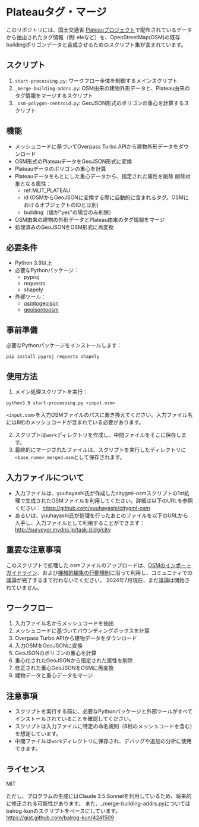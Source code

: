 # Plateauタグ・マージ

このリポジトリには、国土交通省 [Plateauプロジェクト](https://www.mlit.go.jp/plateau/)で配布されているデータから抽出されたタグ情報（例: eleなど）を、OpenStreetMap(OSM)の既存buildingポリゴンデータと合成させるためのスクリプト集が含まれています。

## スクリプト

1. `start-processing.py`: ワークフロー全体を制御するメインスクリプト
2. `_merge-building-addrs.py`: OSM由来の建物外形データと、Plateau由来のタグ情報をマージするスクリプト
3. `_osm-polygon-centroid.py`: GeoJSON形式のポリゴンの重心を計算するスクリプト

## 機能

- メッシュコードに基づいてOverpass Turbo APIから建物外形データをダウンロード
- OSM形式のPlateauデータをGeoJSON形式に変換
- Plateauデータのポリゴンの重心を計算
- Plateauデータをもとにした重心データから、指定された属性を削除
  削除対象となる属性：
  - ref:MLIT_PLATEAU
  - id (OSMからGeoJSONに変換する際に自動的に含まれるタグ。OSMにおけるオブジェクトのIDとは別)
  - building（値が"yes"の場合のみ削除）
- OSM由来の建物の外形データとPlateau由来のタグ情報をマージ
- 処理済みのGeoJSONをOSM形式に再変換

## 必要条件

- Python 3.9以上
- 必要なPythonパッケージ：
  - pyproj
  - requests
  - shapely
- 外部ツール：
  - [osmtogeojson](https://github.com/tyrasd/osmtogeojson)
  - [geojsontoosm](https://github.com/tyrasd/geojsontoosm)

## 事前準備

必要なPythonパッケージをインストールします：

```
pip install pyproj requests shapely
```

## 使用方法

1. メイン処理スクリプトを実行：

```
python3.9 start-processing.py <input.osm>
```

`<input.osm>`を入力OSMファイルのパスに置き換えてください。入力ファイル名には8桁のメッシュコードが含まれている必要があります。

2. スクリプトは`work`ディレクトリを作成し、中間ファイルをそこに保存します。
3. 最終的にマージされたファイルは、スクリプトを実行したディレクトリに`<base_name>_merged.osm`として保存されます。

## 入力ファイルについて

- 入力ファイルは、yuuhayashi氏が作成したcitygml-osmスクリプトの1st処理で生成されたOSMファイルを利用してください。詳細は以下のURLを参照ください：
  https://github.com/yuuhayashi/citygml-osm
- あるいは、yuuhayashi氏が処理を行ったあとのファイルを以下のURLから入手し、入力ファイルとして利用することができます：
  http://surveyor.mydns.jp/task-bldg/city

## 重要な注意事項

このスクリプトで処理した.osmファイルのアップロードは、[OSMのインポートガイドライン](https://wiki.openstreetmap.org/wiki/Import/Guidelines)、および[機械的編集の行動規則](https://wiki.openstreetmap.org/wiki/Automated_Edits_code_of_conduct)に沿って利用し、コミュニティでの議論が完了するまで行わないでください。
2024年7月現在、まだ議論は開始されていません。

## ワークフロー

1. 入力ファイル名からメッシュコードを抽出
2. メッシュコードに基づいてバウンディングボックスを計算
3. Overpass Turbo APIから建物データをダウンロード
4. 入力OSMをGeoJSONに変換
5. GeoJSONのポリゴンの重心を計算
6. 重心化されたGeoJSONから指定された属性を削除
7. 修正された重心GeoJSONをOSMに再変換
8. 建物データと重心データをマージ

## 注意事項

- スクリプトを実行する前に、必要なPythonパッケージと外部ツールがすべてインストールされていることを確認してください。
- スクリプトは入力ファイルに特定の命名規則（8桁のメッシュコードを含む）を想定しています。
- 中間ファイルは`work`ディレクトリに保存され、デバッグや追加の分析に使用できます。

## ライセンス

MIT

ただし、プログラムの生成にはClaude 3.5 Sonnetを利用しているため、将来的に修正される可能性があります。
また、_merge-building-addrs.pyについてはbalrog-kunのスクリプトをベースにしています。
https://gist.github.com/balrog-kun/4241509
